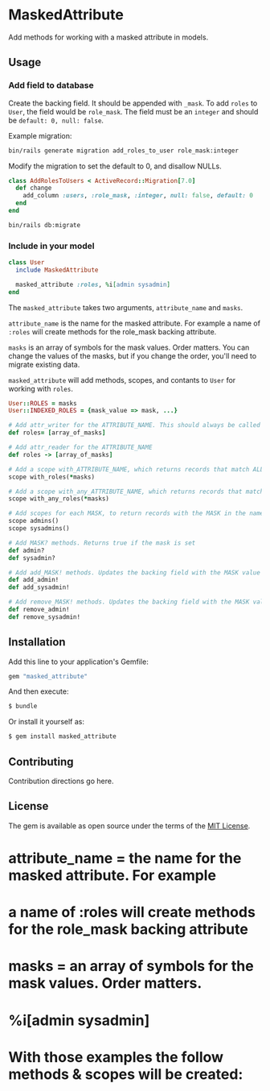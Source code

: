 # MaskedAttribute

Add methods for working with a masked attribute in models.

## Usage

### Add field to database

Create the backing field. It should be appended with `_mask`. To add `roles` to `User`, the field would be `role_mask`.
The field must be an `integer` and should be `default: 0, null: false`.

Example migration:

```bash
bin/rails generate migration add_roles_to_user role_mask:integer
```

Modify the migration to set the default to 0, and disallow NULLs.

```ruby
class AddRolesToUsers < ActiveRecord::Migration[7.0]
  def change
    add_column :users, :role_mask, :integer, null: false, default: 0
  end
end
```

```bash
bin/rails db:migrate
```

### Include in your model

```ruby
class User
  include MaskedAttribute

  masked_attribute :roles, %i[admin sysadmin]
end
```

The `masked_attribute` takes two arguments, `attribute_name` and `masks`.

`attribute_name` is the name for the masked attribute. For example
a name of `:roles` will create methods for the role_mask backing attribute.

`masks` is an array of symbols for the mask values. Order matters. You can change the values
of the masks, but if you change the order, you'll need to migrate existing data.

`masked_attribute` will add methods, scopes, and contants to `User` for working with `roles`.

```ruby
User::ROLES = masks
User::INDEXED_ROLES = {mask_value => mask, ...}

# Add attr_writer for the ATTRIBUTE_NAME. This should always be called with the full array of roles.
def roles= [array_of_masks]

# Add attr_reader for the ATTRIBUTE_NAME
def roles -> [array_of_masks]

# Add a scope with_ATTRIBUTE_NAME, which returns records that match ALL given masks
scope with_roles(*masks)

# Add a scope with_any_ATTRIBUTE_NAME, which returns records that match ANY given masks
scope with_any_roles(*masks)

# Add scopes for each MASK, to return records with the MASK in the name of the method
scope admins()
scope sysadmins()

# Add MASK? methods. Returns true if the mask is set
def admin?
def sysadmin?

# Add add_MASK! methods. Updates the backing field with the MASK value in the name.
def add_admin!
def add_sysadmin!

# Add remove_MASK! methods. Updates the backing field with the MASK value in the name.
def remove_admin!
def remove_sysadmin!
```

## Installation

Add this line to your application's Gemfile:

```ruby
gem "masked_attribute"
```

And then execute:
```bash
$ bundle
```

Or install it yourself as:
```bash
$ gem install masked_attribute
```

## Contributing

Contribution directions go here.

## License

The gem is available as open source under the terms of the [MIT License](https://opensource.org/licenses/MIT).



#
#
# attribute_name = the name for the masked attribute. For example
#   a name of :roles will create methods for the role_mask backing attribute
#
# masks = an array of symbols for the mask values. Order matters.
#   %i[admin sysadmin]
#
# With those examples the follow methods & scopes will be created:
#
